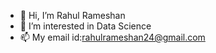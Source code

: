 - 👋 Hi, I’m Rahul Rameshan
- 👀 I’m interested in Data Science
- 📫 My email id:rahulrameshan24@gmail.com


<!---
rahulrameshan22/rahulrameshan22 is a ✨ special ✨ repository because its `README.md` (this file) appears on your GitHub profile.
You can click the Preview link to take a look at your changes.
--->
